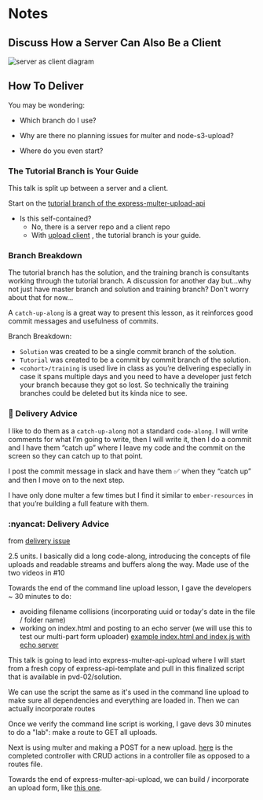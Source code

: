 # Notes

## Discuss How a Server Can Also Be a Client

![server as client diagram](https://git.generalassemb.ly/storage/user/3667/files/b31866b8-3a29-11e7-876b-f07dbfc7ea56)

## How To Deliver

You may be wondering:

- Which branch do I use?

- Why are there no planning issues for multer and node-s3-upload?

- Where do you even start?

### The Tutorial Branch is Your Guide

This talk is split up between a server and a client.

Start on the [tutorial branch of the express-multer-upload-api](https://git.generalassemb.ly/ga-wdi-boston/express-multer-upload-api/commits/tutorial)

- Is this self-contained?
  - No, there is a server repo and a client repo
  - With [upload client](https://git.generalassemb.ly/ga-wdi-boston/upload-client/)
    , the tutorial branch is your guide.

### Branch Breakdown

The tutorial branch has the solution, and the training branch is consultants
working through the tutorial branch. A discussion for another day but…why not
just have master branch and solution and training branch? Don't worry about that
for now...

A `catch-up-along` is a great way to present this lesson, as it reinforces good
commit messages and usefulness of commits.

Branch Breakdown:

- `Solution` was created to be a single commit branch of the solution.
- `Tutorial` was created to be a commit by commit branch of the solution.
- `<cohort>/training` is used live in class as you’re delivering especially in
  case it spans multiple days and you need to have a developer just fetch your
  branch because they got so lost.  So technically the training branches could
  be deleted but its kinda nice to see.

### :dolphin: Delivery Advice

I like to do them as a `catch-up-along` not a standard `code-along`.  I will
write comments for what I’m going to write, then I will write it, then I do a
commit and I have them “catch up” where I leave my code and the commit on the
screen so they can catch up to that point.

I post the commit message in slack and have them :white_check_mark: when they
“catch up” and then I move on to the next step.

I have only done multer a few times but I find it similar to `ember-resources`
in that you’re building a full feature with them.

### :nyancat: Delivery Advice

from [delivery issue](https://git.generalassemb.ly/ga-wdi-boston/node-s3-upload/issues/13)

2.5 units. I basically did a long code-along, introducing the concepts of file
uploads and readable streams and buffers along the way. Made use of the two
videos in #10

Towards the end of the command line upload lesson, I gave the developers ~ 30
minutes to do:

- avoiding filename collisions (incorporating uuid or today's date in the file /
  folder name)
- working on index.html and posting to an echo server (we will use this to test
  our multi-part form uploader) [example index.html and index.js with echo server](https://git.generalassemb.ly/ga-wdi-boston/node-s3-upload/tree/pvd-03/training/public)

This talk is going to lead into express-multer-api-upload where I will start
from a fresh copy of express-api-template and pull in this finalized script that
is available in pvd-02/solution.

We can use the script the same as it's used in the command line upload to make
sure all dependencies and everything are loaded in. Then we can actually
incorporate routes

Once we verify the command line script is working, I gave devs 30 minutes to do
a "lab": make a route to GET all uploads.

Next is using multer and making a POST for a new upload. [here](https://git.generalassemb.ly/ga-wdi-boston/express-multer-upload-api/blob/tutorial/app/controllers/uploads.js)
is the completed controller with CRUD actions in a controller file as opposed to
a routes file.

Towards the end of express-multer-api-upload, we can build / incorporate an
upload form, like [this one](https://github.com/zishon89us/node-cheat/tree/master/aws/express_multer_s3).
